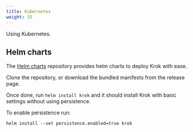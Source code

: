 ```yaml
---
title: Kubernetes
weight: 35
---
```


Using Kubernetes.

## Helm charts

The [Helm charts](https://github.com/krok-o/helm-charts) repository provides helm charts to deploy Krok with ease.

Clone the repository, or download the bundled manifests from the release page.

Once done, run `helm install krok` and it should install Krok with basic settings without using persistence.

To enable persistence run:

```
helm install --set persistence.enabled=true krok
```

